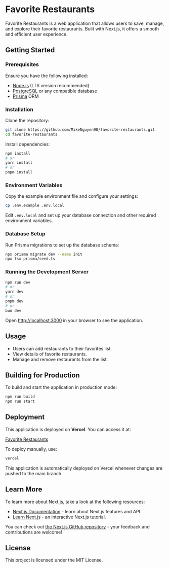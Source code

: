 # Favorite Restaurants

Favorite Restaurants is a web application that allows users to save, manage, and explore their favorite restaurants. Built with Next.js, it offers a smooth and efficient user experience.

## Getting Started

### Prerequisites

Ensure you have the following installed:
- [Node.js](https://nodejs.org/) (LTS version recommended)
- [PostgreSQL](https://www.postgresql.org/) or any compatible database
- [Prisma](https://www.prisma.io/) ORM

### Installation

Clone the repository:

```bash
git clone https://github.com/MikeNguyen98/favorite-restaurants.git
cd favorite-restaurants
```

Install dependencies:

```bash
npm install
# or
yarn install
# or
pnpm install
```

### Environment Variables

Copy the example environment file and configure your settings:

```bash
cp .env.example .env.local
```

Edit `.env.local` and set up your database connection and other required environment variables.

### Database Setup

Run Prisma migrations to set up the database schema:

```bash
npx prisma migrate dev --name init
npx tsx prisma/seed.ts
```

### Running the Development Server

```bash
npm run dev
# or
yarn dev
# or
pnpm dev
# or
bun dev
```

Open [http://localhost:3000](http://localhost:3000) in your browser to see the application.

## Usage

- Users can add restaurants to their favorites list.
- View details of favorite restaurants.
- Manage and remove restaurants from the list.

## Building for Production

To build and start the application in production mode:

```bash
npm run build
npm run start
```

## Deployment

This application is deployed on **Vercel**. You can access it at:

[Favorite Restaurants](https://favorite-restaurants.vercel.app)

To deploy manually, use:

```bash
vercel
```

This application is automatically deployed on Vercel whenever changes are pushed to the main branch.

## Learn More

To learn more about Next.js, take a look at the following resources:

- [Next.js Documentation](https://nextjs.org/docs) - learn about Next.js features and API.
- [Learn Next.js](https://nextjs.org/learn) - an interactive Next.js tutorial.

You can check out [the Next.js GitHub repository](https://github.com/vercel/next.js) - your feedback and contributions are welcome!

## License

This project is licensed under the MIT License.

